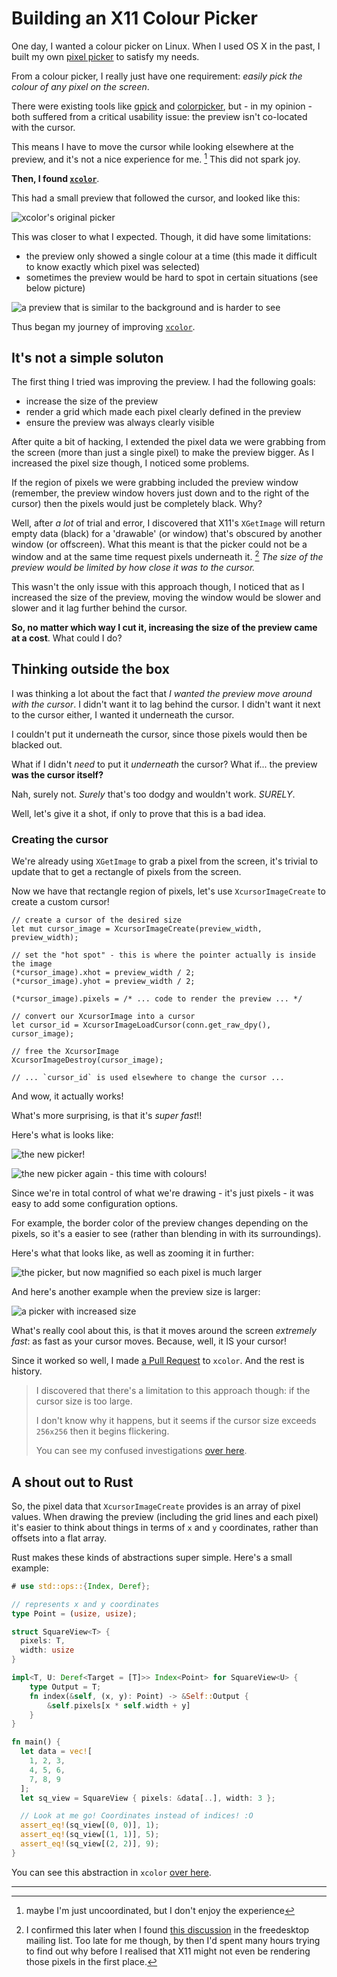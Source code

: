 # Building an X11 Colour Picker

<!-- TODO: link to macOS color picker when that's done -->

One day, I wanted a colour picker on Linux. When I used OS X in the past, I built my own [pixel picker](https://github.com/acheronfail/pixel-picker) to satisfy my needs.

From a colour picker, I really just have one requirement: _easily pick the colour of any pixel on the screen_.

There were existing tools like [gpick] and [colorpicker], but - in my opinion - both suffered from a critical usability issue: the preview isn't co-located with the cursor.

This means I have to move the cursor while looking elsewhere at the preview, and it's not a nice experience for me. [^usability] This did not spark joy.

**Then, I found [`xcolor`]**.

This had a small preview that followed the cursor, and looked like this:

![xcolor's original picker](./original-picker-1.png)

This was closer to what I expected. Though, it did have some limitations:

* the preview only showed a single colour at a time (this made it difficult to know exactly which pixel was selected)
* sometimes the preview would be hard to spot in certain situations (see below picture)

![a preview that is similar to the background and is harder to see](./original-picker-2.png)

Thus began my journey of improving [`xcolor`].

## It's not a simple soluton

The first thing I tried was improving the preview. I had the following goals:

* increase the size of the preview
* render a grid which made each pixel clearly defined in the preview
* ensure the preview was always clearly visible

After quite a bit of hacking, I extended the pixel data we were grabbing from the screen (more than just a single pixel) to make the preview bigger. As I increased the pixel size though, I noticed some problems.

If the region of pixels we were grabbing included the preview window (remember, the preview window hovers just down and to the right of the cursor) then the pixels would just be completely black. Why?

Well, after _a lot_ of trial and error, I discovered that X11's `XGetImage` will return empty data (black) for a 'drawable' (or window) that's obscured by another window (or offscreen). What this meant is that the picker could not be a window and at the same time request pixels underneath it. [^XGetImage] _The size of the preview would be limited by how close it was to the cursor._

This wasn't the only issue with this approach though, I noticed that as I increased the size of the preview, moving the window would be slower and slower and it lag further behind the cursor.

**So, no matter which way I cut it, increasing the size of the preview came at a cost**. What could I do?

## Thinking outside the box

I was thinking a lot about the fact that _I wanted the preview move around with the cursor_. I didn't want it to lag behind the cursor. I didn't want it next to the cursor either, I wanted it underneath the cursor.

I couldn't put it underneath the cursor, since those pixels would then be blacked out.

What if I didn't _need_ to put it _underneath_ the cursor? What if... the preview **was the cursor itself?**

Nah, surely not. _Surely_ that's too dodgy and wouldn't work. _SURELY_.

Well, let's give it a shot, if only to prove that this is a bad idea.

### Creating the cursor

We're already using `XGetImage` to grab a pixel from the screen, it's trivial to update that to get a rectangle of pixels from the screen.

Now we have that rectangle region of pixels, let's use `XcursorImageCreate` to create a custom cursor!

```rust,ignore
// create a cursor of the desired size
let mut cursor_image = XcursorImageCreate(preview_width, preview_width);

// set the "hot spot" - this is where the pointer actually is inside the image
(*cursor_image).xhot = preview_width / 2;
(*cursor_image).yhot = preview_width / 2;

(*cursor_image).pixels = /* ... code to render the preview ... */

// convert our XcursorImage into a cursor
let cursor_id = XcursorImageLoadCursor(conn.get_raw_dpy(), cursor_image);

// free the XcursorImage
XcursorImageDestroy(cursor_image);

// ... `cursor_id` is used elsewhere to change the cursor ...
```

And wow, it actually works!

What's more surprising, is that it's _super fast_!!

Here's what is looks like:

![the new picker!](./new-picker.png)

![the new picker again - this time with colours!](./new-picker-2.png)

Since we're in total control of what we're drawing - it's just pixels - it was easy to add some configuration options.

For example, the border color of the preview changes depending on the pixels, so it's a easier to see (rather than blending in with its surroundings).

Here's what that looks like, as well as zooming it in further:

![the picker, but now magnified so each pixel is much larger](./new-picker-magnified.png)

And here's another example when the preview size is larger:

![a picker with increased size](./new-picker-magnified-2.png)

What's really cool about this, is that it moves around the screen _extremely fast_: as fast as your cursor moves. Because, well, it IS your cursor!

Since it worked so well, I made [a Pull Request](https://github.com/Soft/xcolor/pull/11/files#r525797831) to `xcolor`. And the rest is history.

> I discovered that there's a limitation to this approach though: if the cursor size is too large.
>
> I don't know why it happens, but it seems if the cursor size exceeds `256x256` then it begins flickering.
>
> You can see my confused investigations [over here](https://github.com/Soft/xcolor/pull/15#issuecomment-730673039).

## A shout out to Rust

So, the pixel data that `XcursorImageCreate` provides is an array of pixel values. When drawing the preview (including the grid lines and each pixel) it's easier to think about things in terms of `x` and `y` coordinates, rather than offsets into a flat array.

Rust makes these kinds of abstractions super simple. Here's a small example:

```rust
# use std::ops::{Index, Deref};

// represents x and y coordinates
type Point = (usize, usize);

struct SquareView<T> {
  pixels: T,
  width: usize
}

impl<T, U: Deref<Target = [T]>> Index<Point> for SquareView<U> {
    type Output = T;
    fn index(&self, (x, y): Point) -> &Self::Output {
        &self.pixels[x * self.width + y]
    }
}

fn main() {
  let data = vec![
    1, 2, 3,
    4, 5, 6,
    7, 8, 9
  ];
  let sq_view = SquareView { pixels: &data[..], width: 3 };

  // Look at me go! Coordinates instead of indices! :O
  assert_eq!(sq_view[(0, 0)], 1);
  assert_eq!(sq_view[(1, 1)], 5);
  assert_eq!(sq_view[(2, 2)], 9);
}
```

You can see this abstraction in `xcolor` [over here](https://github.com/Soft/xcolor/blob/969d6525c4568a2fafd321fcd72a95481c5f3c7b/src/pixel.rs#L6-L11).

---

[^usability]: maybe I'm just uncoordinated, but I don't enjoy the experience

[^XGetImage]: I confirmed this later when I found [this discussion](https://lists.freedesktop.org/archives/xorg/2016-July/058163.html) in the freedesktop mailing list. Too late for me though, by then I'd spent many hours trying to find out why before I realised that X11 might not even be rendering those pixels in the first place.

[gpick]: http://www.gpick.org/
[colorpicker]: https://github.com/Jack12816/colorpicker
[`xcolor`]: https://github.com/Soft/xcolor
